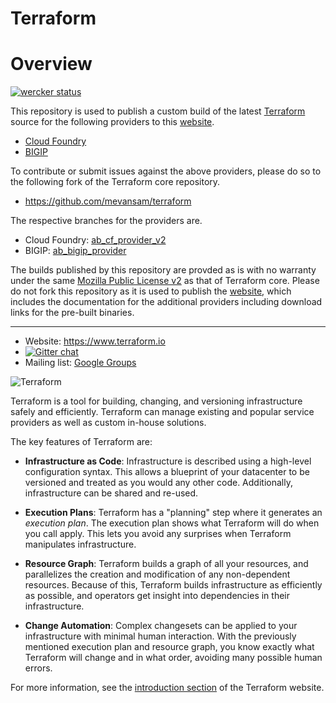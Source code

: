 Terraform
=========

# Overview

[![wercker status](https://app.wercker.com/status/7bcf32b26184e3d19df3e12198666836/m/master "wercker status")](https://app.wercker.com/project/byKey/7bcf32b26184e3d19df3e12198666836)

This repository is used to publish a custom build of the latest [Terraform](https://www.terraform.io) source for the following providers to this [website](https://terraform.cfapps.io/).

* [Cloud Foundry](https://github.com/mevansam/terraform/tree/ab_cf_provider_v2/builtin/providers/cf)
* [BIGIP](https://github.com/DealerDotCom/terraform-provider-bigip)

To contribute or submit issues against the above providers, please do so to the following fork of the Terraform core repository.

* https://github.com/mevansam/terraform

The respective branches for the providers are.

* Cloud Foundry: [ab_cf_provider_v2](https://github.com/mevansam/terraform/tree/ab_cf_provider_v2)
* BIGIP: [ab_bigip_provider](https://github.com/mevansam/terraform/tree/ab_bigip_provider)

The builds published by this repository are provded as is with no warranty under the same [Mozilla Public License v2](https://www.mozilla.org/en-US/MPL/2.0/) as that of Terraform core. Please do not fork this repository as it is used to publish the [website](https://terraform.cfapps.io/), which includes the documentation for the additional providers including download links for the pre-built binaries. 

---

- Website: https://www.terraform.io
- [![Gitter chat](https://badges.gitter.im/hashicorp-terraform/Lobby.png)](https://gitter.im/hashicorp-terraform/Lobby)
- Mailing list: [Google Groups](http://groups.google.com/group/terraform-tool)

![Terraform](https://rawgithub.com/hashicorp/terraform/master/website/source/assets/images/logo-hashicorp.svg)

Terraform is a tool for building, changing, and versioning infrastructure safely and efficiently. Terraform can manage existing and popular service providers as well as custom in-house solutions.

The key features of Terraform are:

- **Infrastructure as Code**: Infrastructure is described using a high-level configuration syntax. This allows a blueprint of your datacenter to be versioned and treated as you would any other code. Additionally, infrastructure can be shared and re-used.

- **Execution Plans**: Terraform has a "planning" step where it generates an *execution plan*. The execution plan shows what Terraform will do when you call apply. This lets you avoid any surprises when Terraform manipulates infrastructure.

- **Resource Graph**: Terraform builds a graph of all your resources, and parallelizes the creation and modification of any non-dependent resources. Because of this, Terraform builds infrastructure as efficiently as possible, and operators get insight into dependencies in their infrastructure.

- **Change Automation**: Complex changesets can be applied to your infrastructure with minimal human interaction. With the previously mentioned execution plan and resource graph, you know exactly what Terraform will change and in what order, avoiding many possible human errors.

For more information, see the [introduction section](http://www.terraform.io/intro) of the Terraform website.
